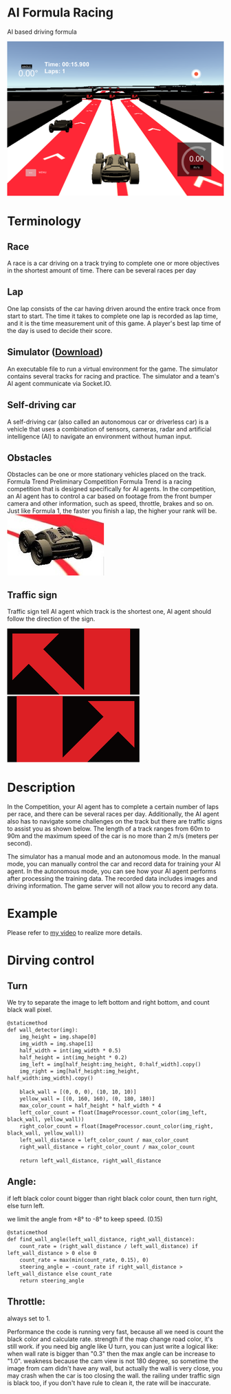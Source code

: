 # AI Formula Racing
AI based driving formula

![Simulator](https://raw.githubusercontent.com/YingshuLu/AI-Formula-Racing/master/sample/race.png)

# Terminology


## Race
A race is a car driving on a track trying to complete one or more objectives in the shortest amount of time.
There can be several races per day

## Lap
One lap consists of the car having driven around the entire track once from start to start.
The time it takes to complete one lap is recorded as lap time, and it is the time measurement unit of this game.
A player's best lap time of the day is used to decide their score.

## Simulator ([Download](https://drive.google.com/file/d/15HoSwbtZnr35t4MGaDBXbpkm4gNy6QhS/view?usp=sharing))
An executable file to run a virtual environment for the game.
The simulator contains several tracks for racing and practice.
The simulator and a team's AI agent communicate via Socket.IO.

## Self-driving car
A self-driving car (also called an autonomous car or driverless car) is a vehicle that uses a combination of sensors, cameras, radar and artificial intelligence (AI) to navigate an environment without human input.

## Obstacles
Obstacles can be one or more stationary vehicles placed on the track.
Formula Trend Preliminary Competition
Formula Trend is a racing competition that is designed specifically for AI agents. In the competition, an AI agent has to control a car based on footage from the front bumper camera and other information, such as speed, throttle, brakes and so on. Just like Formula 1, the faster you finish a lap, the higher your rank will be.
![OBSTACLE](https://raw.githubusercontent.com/YingshuLu/AI-Formula-Racing/master/sample/Obstable.jpg)

## Traffic sign
Traffic sign tell AI agent which track is the shortest one, AI agent should follow the direction of the sign.

![Left fork](https://raw.githubusercontent.com/YingshuLu/AI-Formula-Racing/master/sample/sign-08.png)
![Right Fork](https://raw.githubusercontent.com/YingshuLu/AI-Formula-Racing/master/sample/sign-07.png)

# Description
In the Competition, your AI agent has to complete a certain number of laps per race, and there can be several races per day. Additionally, the AI agent also has to navigate some challenges on the track but there are traffic signs to assist you as shown below. The length of a track ranges from 60m to 90m and the maximum speed of the car is no more than 2 m/s (meters per second).

The simulator has a manual mode and an autonomous mode. In the manual mode, you can manually control the car and record data for training your AI agent. In the autonomous mode, you can see how your AI agent performs after processing the training data. The recorded data includes images and driving information. The game server will not allow you to record any data.


# Example
Please refer to [my video](https://www.youtube.com/watch?v=bvX_Qhs79-E&t=466s) to realize more details.


# Dirving control

## Turn
We try to separate the image to left bottom and right bottom, and count black wall pixel.
```
@staticmethod
def wall_detector(img):
    img_height = img.shape[0]
    img_width = img.shape[1]
    half_width = int(img_width * 0.5)
    half_height = int(img_height * 0.2)
    img_left = img[half_height:img_height, 0:half_width].copy()
    img_right = img[half_height:img_height, half_width:img_width].copy()

    black_wall = [(0, 0, 0), (10, 10, 10)]
    yellow_wall = [(0, 160, 160), (0, 180, 180)]
    max_color_count = half_height * half_width * 4
    left_color_count = float(ImageProcessor.count_color(img_left, black_wall, yellow_wall))
    right_color_count = float(ImageProcessor.count_color(img_right, black_wall, yellow_wall))
    left_wall_distance = left_color_count / max_color_count
    right_wall_distance = right_color_count / max_color_count

    return left_wall_distance, right_wall_distance
```

## Angle:
if left black color count bigger than right black color count, then turn right, else turn left.

we limit the angle from +8° to -8° to keep speed. (0.15)


```
@staticmethod
def find_wall_angle(left_wall_distance, right_wall_distance):
    count_rate = (right_wall_distance / left_wall_distance) if left_wall_distance > 0 else 0
    count_rate = max(min(count_rate, 0.15), 0)
    steering_angle = -count_rate if right_wall_distance > left_wall_distance else count_rate
    return steering_angle

```

## Throttle:
always set to 1.

Performance
the code is running very fast, because all we need is count the black color and calculate rate.
strength
if the map change road color, it's still work.
if you need big angle like U turn, you can just write a logical like: when wall rate is bigger than "0.3" then the max angle can be increase to "1.0".
weakness
because the cam view is not 180 degree, so sometime the image from cam didn't have any wall, but actually the wall is very close, you may crash when the car is too closing the wall.
the railing under traffic sign is black too, if you don't have rule to clean it, the rate will be inaccurate.
